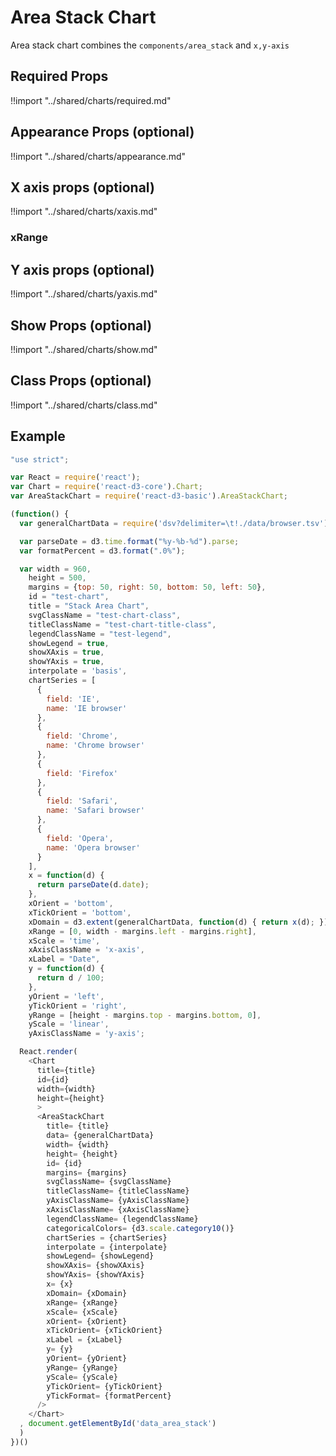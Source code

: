 # Area Stack Chart

Area stack chart combines the `components/area_stack` and `x,y-axis`

## Required Props

!!import "../shared/charts/required.md"

## Appearance Props (optional)

!!import "../shared/charts/appearance.md"

## X axis props (optional)

!!import "../shared/charts/xaxis.md"

### xRange


## Y axis props (optional)

!!import "../shared/charts/yaxis.md"

## Show Props (optional)

!!import "../shared/charts/show.md"

## Class Props (optional)

!!import "../shared/charts/class.md"

## Example

```js
"use strict";

var React = require('react');
var Chart = require('react-d3-core').Chart;
var AreaStackChart = require('react-d3-basic').AreaStackChart;

(function() {
  var generalChartData = require('dsv?delimiter=\t!./data/browser.tsv')

  var parseDate = d3.time.format("%y-%b-%d").parse;
  var formatPercent = d3.format(".0%");

  var width = 960,
    height = 500,
    margins = {top: 50, right: 50, bottom: 50, left: 50},
    id = "test-chart",
    title = "Stack Area Chart",
    svgClassName = "test-chart-class",
    titleClassName = "test-chart-title-class",
    legendClassName = "test-legend",
    showLegend = true,
    showXAxis = true,
    showYAxis = true,
    interpolate = 'basis',
    chartSeries = [
      {
        field: 'IE',
        name: 'IE browser'
      },
      {
        field: 'Chrome',
        name: 'Chrome browser'
      },
      {
        field: 'Firefox'
      },
      {
        field: 'Safari',
        name: 'Safari browser'
      },
      {
        field: 'Opera',
        name: 'Opera browser'
      }
    ],
    x = function(d) {
      return parseDate(d.date);
    },
    xOrient = 'bottom',
    xTickOrient = 'bottom',
    xDomain = d3.extent(generalChartData, function(d) { return x(d); }),
    xRange = [0, width - margins.left - margins.right],
    xScale = 'time',
    xAxisClassName = 'x-axis',
    xLabel = "Date",
    y = function(d) {
      return d / 100;
    },
    yOrient = 'left',
    yTickOrient = 'right',
    yRange = [height - margins.top - margins.bottom, 0],
    yScale = 'linear',
    yAxisClassName = 'y-axis';

  React.render(
    <Chart
      title={title}
      id={id}
      width={width}
      height={height}
      >
      <AreaStackChart
        title= {title}
        data= {generalChartData}
        width= {width}
        height= {height}
        id= {id}
        margins= {margins}
        svgClassName= {svgClassName}
        titleClassName= {titleClassName}
        yAxisClassName= {yAxisClassName}
        xAxisClassName= {xAxisClassName}
        legendClassName= {legendClassName}
        categoricalColors= {d3.scale.category10()}
        chartSeries = {chartSeries}
        interpolate = {interpolate}
        showLegend= {showLegend}
        showXAxis= {showXAxis}
        showYAxis= {showYAxis}
        x= {x}
        xDomain= {xDomain}
        xRange= {xRange}
        xScale= {xScale}
        xOrient= {xOrient}
        xTickOrient= {xTickOrient}
        xLabel = {xLabel}
        y= {y}
        yOrient= {yOrient}
        yRange= {yRange}
        yScale= {yScale}
        yTickOrient= {yTickOrient}
        yTickFormat= {formatPercent}
      />
    </Chart>
  , document.getElementById('data_area_stack')
  )
})()
```
